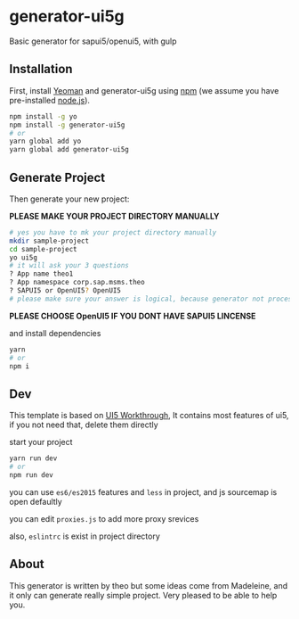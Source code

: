 # generator-ui5g 

Basic generator for sapui5/openui5, with gulp

## Installation

First, install [Yeoman](http://yeoman.io) and generator-ui5g using [npm](https://www.npmjs.com/) (we assume you have pre-installed [node.js](https://nodejs.org/)).

```bash
npm install -g yo
npm install -g generator-ui5g
# or
yarn global add yo
yarn global add generator-ui5g
```

## Generate Project

Then generate your new project:

**PLEASE MAKE YOUR PROJECT DIRECTORY MANUALLY**

```bash
# yes you have to mk your project directory manually
mkdir sample-project
cd sample-project
yo ui5g
# it will ask your 3 questions
? App name theo1
? App namespace corp.sap.msms.theo
? SAPUI5 or OpenUI5? OpenUI5
# please make sure your answer is logical, because generator not process empty or wrong input error
```

**PLEASE CHOOSE OpenUI5 IF YOU DONT HAVE SAPUI5 LINCENSE**

and install dependencies

```bash
yarn
# or
npm i
```

## Dev

This template is based on [UI5 Workthrough](https://sapui5.hana.ondemand.com/test-resources/sap/m/demokit/tutorial/walkthrough/37/webapp/test/mockServer.html?sap-ui-theme=sap_belize), It contains most features of ui5, if you not need that, delete them directly

start your project

```bash
yarn run dev
# or
npm run dev
```

you can use ```es6/es2015``` features and ```less``` in project, and js sourcemap is open defaultly

you can edit ```proxies.js``` to add more proxy srevices

also, ```eslintrc``` is exist in project directory


## About

This generator is written by theo but some ideas come from Madeleine, and it only can generate really simple project. Very pleased to be able to help you.